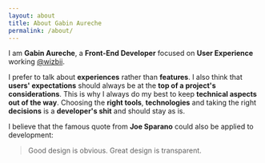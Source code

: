 ```yaml
---
layout: about
title: About Gabin Aureche
permalink: /about/
---
```


I am **Gabin Aureche**, a **Front-End Developer** focused on **User Experience** working [@wizbii](http://wizbii.com).

I prefer to talk about **experiences** rather than **features**.
I also think that **users' expectations** should always be at the **top of a project's considerations**.
This is why I always do my best to keep **technical aspects out of the way**.
Choosing the **right tools**, **technologies** and taking the right **decisions** is a **developer's shit** and should stay as is.

I believe that the famous quote from **Joe Sparano** could also be applied to development:

> Good design is obvious. Great design is transparent.